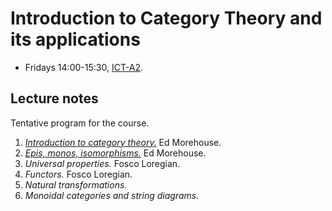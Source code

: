# Introduction to Category Theory and its applications

-   Fridays 14:00-15:30, [ICT-A2](https://goo.gl/maps/eXAW7u9dy3bHyxdE7).

## Lecture notes

Tentative program for the course.

1.  [_Introduction to category theory._](./CategoryTheory/lecture1.pdf) Ed Morehouse.
2.  [_Epis, monos, isomorphisms._](./CategoryTheory/lecture2.pdf) Ed Morehouse.
3.  _Universal properties._ Fosco Loregian.
4.  _Functors._ Fosco Loregian.
5.  _Natural transformations._
6.  _Monoidal categories and string diagrams._
